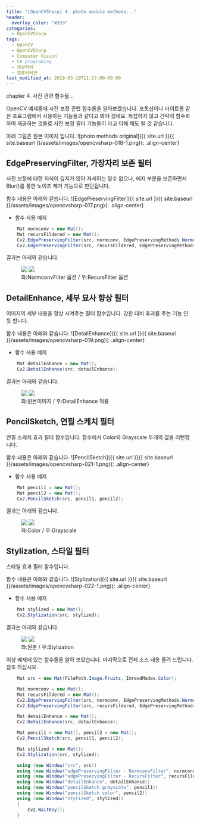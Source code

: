 ```yaml
---
title: "[OpenCVSharp] 4. photo module methods..."
header:
  overlay_color: "#333"
categories:
  - OpenCVSharp  
tags:
  - OpenCV
  - OpenCVSharp
  - Computer Vision
  - C# programing
  - 영상처리
  - 컴퓨터비젼
last_modified_at: 2019-03-19T11:17:00-00:00
---
```


chapter 4. 사진 관련 함수들... 

OpenCV 예제중에 사진 보정 관련 함수들을 알아보겠습니다. 포토샵이나 라이트룸 같은 프로그램에서 사용하는 기능들과 같다고 봐야 겠네요.
복잡하지 않고 간략히 함수화 하여 제공하는 것들로 사진 보정 필터 기능들이 라고 이해 해도 될 것 같습니다.


아래 그림은 원본 이미지 입니다.
![photo methods original]({{ site.url }}{{ site.baseurl }}/assets/images/opencvsharp-018-1.png){: .align-center}


## EdgePreservingFilter, 가장자리 보존 필터

사진 보정에 대한 지식이 깊지가 않아 자세히는 알수 없으나, 에지 부분을 보존하면서 Blur()를 통한 노이즈 제거 기능으로 판단됩니다.


함수 내용은 아래와 같습니다.
![EdgePreservingFilter]({{ site.url }}{{ site.baseurl }}/assets/images/opencvsharp-017.png){: .align-center}

* 함수 사용 예제
```cs
    Mat normconv = new Mat();
    Mat recursFildered = new Mat();
    Cv2.EdgePreservingFilter(src, normconv, EdgePreservingMethods.NormconvFilter);
    Cv2.EdgePreservingFilter(src, recursFildered, EdgePreservingMethods.RecursFilter);
```

결과는 아래와 같습니다.
<figure class="half">
    <img src="/assets/images/opencvsharp-018-2.png">
    <img src="/assets/images/opencvsharp-018-3.png">
    <figcaption>좌:NormconvFilter 옵션 / 우:RecursFilter 옵션</figcaption>
</figure>



## DetailEnhance, 세부 묘사 향상 필터

이미지의 세부 내용을 향상 시켜주는 필터 함수입니다. 강한 대비 효과를 주는 기능 인 듯 합니다.


함수 내용은 아래와 같습니다.
![DetailEnhance]({{ site.url }}{{ site.baseurl }}/assets/images/opencvsharp-019.png){: .align-center}

* 함수 사용 예제
```cs
    Mat detailEnhance = new Mat();
    Cv2.DetailEnhance(src, detailEnhance);
```

결과는 아래와 같습니다.
<figure class="half">
    <img src="/assets/images/opencvsharp-018-1.png">
    <img src="/assets/images/opencvsharp-020.png">
    <figcaption>좌:원본이미지 / 우:DetailEnhance 적용</figcaption>
</figure>


## PencilSketch, 연필 스케치 필터

연필 스케치 효과 필터 함수입니다. 함수에서 Color와 Grayscale 두개의 값을 리턴합니다.


함수 내용은 아래와 같습니다.
![PencilSketch]({{ site.url }}{{ site.baseurl }}/assets/images/opencvsharp-021-1.png){: .align-center}

* 함수 사용 예제
```cs
    Mat pencil1 = new Mat();
    Mat pencil2 = new Mat();
    Cv2.PencilSketch(src, pencil1, pencil2);
```

결과는 아래와 같습니다.
<figure class="half">
    <img src="/assets/images/opencvsharp-021-2.png">
    <img src="/assets/images/opencvsharp-021-3.png">
    <figcaption>좌:Color / 우:Grayscale</figcaption>
</figure>


## Stylization, 스타일 필터

스타일 효과 필터 함수입니다. 


함수 내용은 아래와 같습니다.
![Stylization]({{ site.url }}{{ site.baseurl }}/assets/images/opencvsharp-022-1.png){: .align-center}

* 함수 사용 예제
```cs
    Mat stylized = new Mat();
    Cv2.Stylization(src, stylized);
```

결과는 아래와 같습니다.
<figure class="half">
    <img src="/assets/images/opencvsharp-018-1.png">
    <img src="/assets/images/opencvsharp-022-2.png">
    <figcaption>좌:원본 / 우:Stylization</figcaption>
</figure>




이상 예제에 있는 함수들을 알아 보았습니다.
마지막으로 전체 소스 내용 올려 드립니다. 참조 하십시요.
```cs
    Mat src = new Mat(FilePath.Image.Fruits, ImreadModes.Color);

    Mat normconv = new Mat();
    Mat recursFildered = new Mat();
    Cv2.EdgePreservingFilter(src, normconv, EdgePreservingMethods.NormconvFilter);
    Cv2.EdgePreservingFilter(src, recursFildered, EdgePreservingMethods.RecursFilter);

    Mat detailEnhance = new Mat();
    Cv2.DetailEnhance(src, detailEnhance);

    Mat pencil1 = new Mat(), pencil2 = new Mat();
    Cv2.PencilSketch(src, pencil1, pencil2);

    Mat stylized = new Mat();
    Cv2.Stylization(src, stylized);

    using (new Window("src", src))
    using (new Window("edgePreservingFilter - NormconvFilter", normconv))
    using (new Window("edgePreservingFilter - RecursFilter", recursFildered))
    using (new Window("detailEnhance", detailEnhance))
    using (new Window("pencilSketch grayscale", pencil1))
    using (new Window("pencilSketch color", pencil2))
    using (new Window("stylized", stylized))
    {
        Cv2.WaitKey();
    }
```


